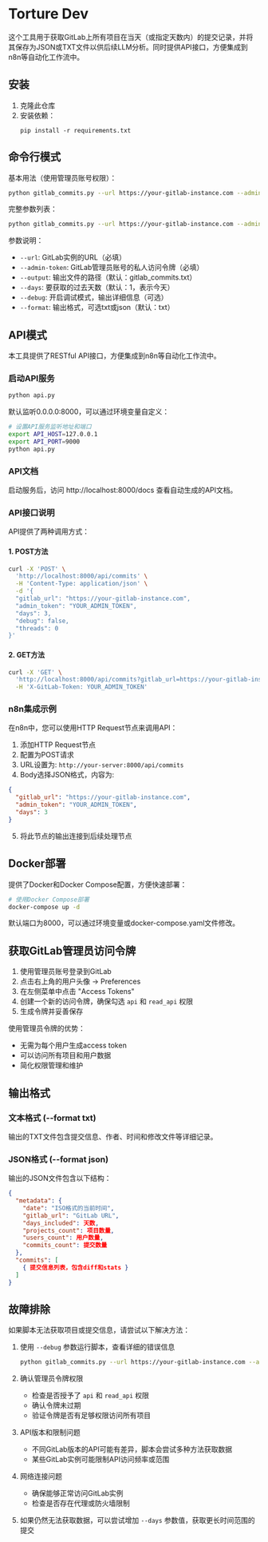 # Torture Dev

这个工具用于获取GitLab上所有项目在当天（或指定天数内）的提交记录，并将其保存为JSON或TXT文件以供后续LLM分析。同时提供API接口，方便集成到n8n等自动化工作流中。

## 安装

1. 克隆此仓库
2. 安装依赖：
   ```
   pip install -r requirements.txt
   ```

## 命令行模式

基本用法（使用管理员账号权限）：

```bash
python gitlab_commits.py --url https://your-gitlab-instance.com --admin-token YOUR_ADMIN_TOKEN
```

完整参数列表：

```bash
python gitlab_commits.py --url https://your-gitlab-instance.com --admin-token YOUR_ADMIN_TOKEN --output commits.json --days 3 --debug --format json
```

参数说明：
- `--url`: GitLab实例的URL（必填）
- `--admin-token`: GitLab管理员账号的私人访问令牌（必填）
- `--output`: 输出文件的路径（默认：gitlab_commits.txt）
- `--days`: 要获取的过去天数（默认：1，表示今天）
- `--debug`: 开启调试模式，输出详细信息（可选）
- `--format`: 输出格式，可选txt或json（默认：txt）

## API模式

本工具提供了RESTful API接口，方便集成到n8n等自动化工作流中。

### 启动API服务

```bash
python api.py
```

默认监听0.0.0.0:8000，可以通过环境变量自定义：

```bash
# 设置API服务监听地址和端口
export API_HOST=127.0.0.1
export API_PORT=9000
python api.py
```

### API文档

启动服务后，访问 http://localhost:8000/docs 查看自动生成的API文档。

### API接口说明

API提供了两种调用方式：

#### 1. POST方法

```bash
curl -X 'POST' \
  'http://localhost:8000/api/commits' \
  -H 'Content-Type: application/json' \
  -d '{
  "gitlab_url": "https://your-gitlab-instance.com",
  "admin_token": "YOUR_ADMIN_TOKEN",
  "days": 3,
  "debug": false,
  "threads": 0
}'
```

#### 2. GET方法

```bash
curl -X 'GET' \
  'http://localhost:8000/api/commits?gitlab_url=https://your-gitlab-instance.com&days=3' \
  -H 'X-GitLab-Token: YOUR_ADMIN_TOKEN'
```

### n8n集成示例

在n8n中，您可以使用HTTP Request节点来调用API：

1. 添加HTTP Request节点
2. 配置为POST请求
3. URL设置为: `http://your-server:8000/api/commits`
4. Body选择JSON格式，内容为:
```json
{
  "gitlab_url": "https://your-gitlab-instance.com",
  "admin_token": "YOUR_ADMIN_TOKEN",
  "days": 3
}
```
5. 将此节点的输出连接到后续处理节点

## Docker部署

提供了Docker和Docker Compose配置，方便快速部署：

```bash
# 使用Docker Compose部署
docker-compose up -d
```

默认端口为8000，可以通过环境变量或docker-compose.yaml文件修改。

## 获取GitLab管理员访问令牌

1. 使用管理员账号登录到GitLab
2. 点击右上角的用户头像 -> Preferences
3. 在左侧菜单中点击 "Access Tokens"
4. 创建一个新的访问令牌，确保勾选 `api` 和 `read_api` 权限
5. 生成令牌并妥善保存

使用管理员令牌的优势：
- 无需为每个用户生成access token
- 可以访问所有项目和用户数据
- 简化权限管理和维护

## 输出格式

### 文本格式 (--format txt)

输出的TXT文件包含提交信息、作者、时间和修改文件等详细记录。

### JSON格式 (--format json)

输出的JSON文件包含以下结构：

```json
{
  "metadata": {
    "date": "ISO格式的当前时间",
    "gitlab_url": "GitLab URL",
    "days_included": 天数,
    "projects_count": 项目数量,
    "users_count": 用户数量,
    "commits_count": 提交数量
  },
  "commits": [
    { 提交信息列表，包含diff和stats }
  ]
}
```

## 故障排除

如果脚本无法获取项目或提交信息，请尝试以下解决方法：

1. 使用 `--debug` 参数运行脚本，查看详细的错误信息
   ```bash
   python gitlab_commits.py --url https://your-gitlab-instance.com --admin-token YOUR_ADMIN_TOKEN --debug
   ```

2. 确认管理员令牌权限
   - 检查是否授予了 `api` 和 `read_api` 权限
   - 确认令牌未过期
   - 验证令牌是否有足够权限访问所有项目

3. API版本和限制问题
   - 不同GitLab版本的API可能有差异，脚本会尝试多种方法获取数据
   - 某些GitLab实例可能限制API访问频率或范围

4. 网络连接问题
   - 确保能够正常访问GitLab实例
   - 检查是否存在代理或防火墙限制

5. 如果仍然无法获取数据，可以尝试增加 `--days` 参数值，获取更长时间范围的提交
